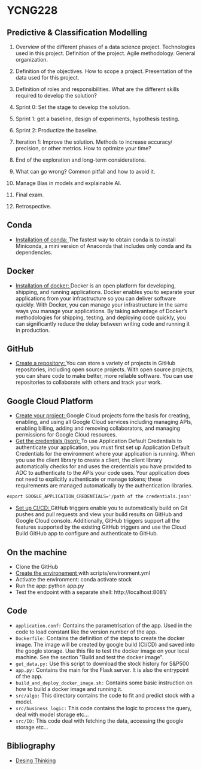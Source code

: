# YCNG228
## Predictive &amp; Classification Modelling

1. Overview of the different phases of a data science project. Technologies used in this project. Definition of the project. Agile methodology. General organization.

2. Definition of the objectives. How to scope a project. Presentation of the data used for this project.

3. Definition of roles and responsibilities. What are the different skills required to develop the solution?

4. Sprint 0: Set the stage to develop the solution.

5. Sprint 1: get a baseline, design of experiments, hypothesis testing. 

6. Sprint 2: Productize the baseline.

7. Iteration 1: Improve the solution. Methods to increase accuracy/ precision, or other metrics. How to optimize your time?

8. End of the exploration and long-term considerations. 

9. What can go wrong? Common pitfall and how to avoid it. 

10. Manage Bias in models and explainable AI.

11. Final exam.

12. Retrospective.

## Conda
  - [Installation of conda: ](https://docs.conda.io/projects/conda/en/latest/user-guide/install/)The fastest way to obtain conda is to install Miniconda, a mini version of Anaconda that includes only conda and its dependencies.

## Docker
  - [Installation of docker: ](https://docs.docker.com/get-docker/)Docker is an open platform for developing, shipping, and running applications. Docker enables you to separate your applications from your infrastructure so you can deliver software quickly. With Docker, you can manage your infrastructure in the same ways you manage your applications. By taking advantage of Docker’s methodologies for shipping, testing, and deploying code quickly, you can significantly reduce the delay between writing code and running it in production.

## GitHub
  - [Create a repository: ](https://docs.github.com/en/get-started/quickstart/create-a-repo) You can store a variety of projects in GitHub repositories, including open source projects. With open source projects, you can share code to make better, more reliable software. You can use repositories to collaborate with others and track your work.
  
## Google Cloud Platform
  - [Create your project: ](https://cloud.google.com/resource-manager/docs/creating-managing-projects)Google Cloud projects form the basis for creating, enabling, and using all Google Cloud services including managing APIs, enabling billing, adding and removing collaborators, and managing permissions for Google Cloud resources.
  - [Get the credentials (json): ](https://cloud.google.com/docs/authentication/client-libraries)To use Application Default Credentials to authenticate your application, you must first set up Application Default Credentials for the environment where your application is running. When you use the client library to create a client, the client library automatically checks for and uses the credentials you have provided to ADC to authenticate to the APIs your code uses. Your application does not need to explicitly authenticate or manage tokens; these requirements are managed automatically by the authentication libraries.
```diff
export GOOGLE_APPLICATION_CREDENTIALS='/path of the credentials.json'         
```
  - [Set up CI/CD: ](https://cloud.google.com/build/docs/automating-builds/github/build-repos-from-github) GitHub triggers enable you to automatically build on Git pushes and pull requests and view your build results on GitHub and Google Cloud console. Additionally, GitHub triggers support all the features supported by the existing GitHub triggers and use the Cloud Build GitHub app to configure and authenticate to GitHub.

## On the machine
  - Clone the GitHub
  - [Create the environement ](https://docs.conda.io/projects/conda/en/latest/user-guide/tasks/manage-environments.html#creating-an-environment-from-an-environment-yml-file)with scripts/environment.yml
  - Activate the environment: conda activate stock
  - Run the app: python app.py
  - Test the endpoint with a separate shell: http://localhost:8081/

## Code
  - `application.conf:` Contains the parametrisation of the app. Used in the code to load constant like the version number of the app.
  - `Dockerfile:` Contains the definition of the steps to create the docker image. The image will be created by google build (CI/CD) and saved into the google storage. Use this file to test the docker image on your local machine. See the section "Build and test the docker image".
  - `get_data.py:` Use this script to download the stock history for S&P500
  - `app.py:` Contains the main for the Flask server. It is also the entrypoint of the app. 
  - `build_and_deploy_docker_image.sh:` Contains some basic instruction on how to build a docker image and running it.
  - `src/algo:` This directory contains the code to fit and predict stock with a model.
  - `src/business_logic:` This code contains the logic to process the query, deal with model storage etc...
  - `src/IO:` This code deal with fetching the data, accessing the google storage etc...

## Bibliography
* [Desing Thinking](https://readings.design/PDF/Tim%20Brown,%20Design%20Thinking.pdf)
